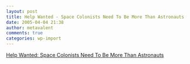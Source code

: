 ```yaml
---
layout: post
title: Help Wanted - Space Colonists Need To Be More Than Astronauts
date: 2005-04-04 21:38
author: metavalent
comments: true
categories: wp-import
---
```

<a href="https://space.com/adastra/adastra_tradesmen_050330.html">Help Wanted: Space Colonists Need To Be More Than Astronauts</a>
